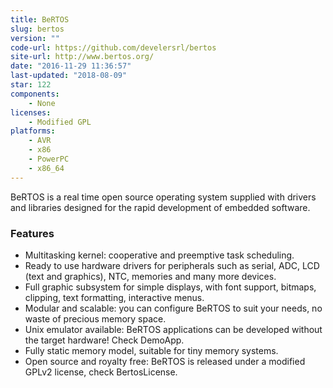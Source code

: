 ```yaml
---
title: BeRTOS
slug: bertos
version: ""
code-url: https://github.com/develersrl/bertos
site-url: http://www.bertos.org/
date: "2016-11-29 11:36:57"
last-updated: "2018-08-09"
star: 122
components:
    - None
licenses:
    - Modified GPL
platforms:
    - AVR
    - x86
    - PowerPC
    - x86_64
---
```

BeRTOS is a real time open source operating system supplied with drivers and libraries designed for the rapid development of embedded software.

<!--more-->

### Features

- Multitasking kernel: cooperative and preemptive task scheduling.
- Ready to use hardware drivers for peripherals such as serial, ADC, LCD (text and graphics), NTC, memories and many more devices.
- Full graphic subsystem for simple displays, with font support, bitmaps, clipping, text formatting, interactive menus.
- Modular and scalable: you can configure BeRTOS to suit your needs, no waste of precious memory space.
- Unix emulator available: BeRTOS applications can be developed without the target hardware! Check DemoApp.
- Fully static memory model, suitable for tiny memory systems.
- Open source and royalty free: BeRTOS is released under a modified GPLv2 license, check BertosLicense.

<!--github-projects-->
